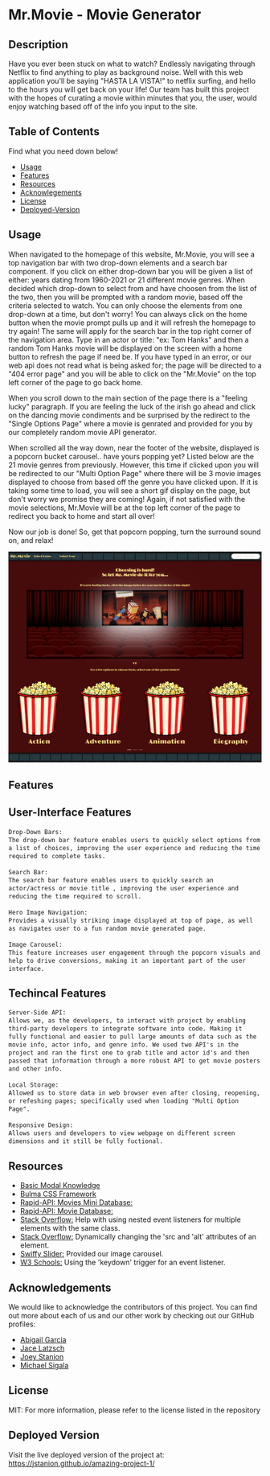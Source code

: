 # Mr.Movie - Movie Generator

## Description

Have you ever been stuck on what to watch? Endlessly navigating through Netflix to find anything to play as background noise. Well with this web application you'll be saying "HASTA LA VISTA!" to netflix surfing, and hello to the hours you will get back on your life! Our team has built this project with the hopes of curating a movie within minutes that you, the user, would enjoy watching based off of the info you input to the site.

## Table of Contents

 Find what you need down below!

- [Usage](#usage)
- [Features](#features)
- [Resources](#resources)
- [Acknowlegements](#acknowledgements)
- [License](#license)
- [Deployed-Version](#deployed-version)

## Usage

When navigated to the homepage of this website, Mr.Movie, you will see a top navigation bar with two drop-down elements and a search bar component. If you click on either drop-down bar you will be given a list of either: years dating from 1960-2021 or 21 different movie genres. When decided which drop-down to select from and have choosen from the list of the two, then you will be prompted with a random movie, based off the criteria selected to watch. You can only choose the elements from one drop-down at a time, but don't worry! You can always click on the home button when the movie prompt pulls up and it will refresh the homepage to try again! The same will apply for the search bar in the top right corner of the navigation area. Type in an actor or title: "ex: Tom Hanks" and then a random Tom Hanks movie will be displayed on the screen with a home button to refresh the page if need be. If you have typed in an error, or our web api does not read what is being asked for; the page will be directed to a "404 error page" and you will be able to click on the "Mr.Movie" on the top left corner of the page to go back home.

When you scroll down to the main section of the page there is a "feeling lucky" paragraph. If you are feeling the luck of the irish go ahead and click on the dancing movie condiments and be surprised by the redirect to the "Single Options Page" where a movie is genrated and provided for you by our completely random movie API generator.

When scrolled all the way down, near the footer of the website, displayed is a popcorn bucket carousel.. have yours popping yet? Listed below are the 21 movie genres from previously. However, this time if clicked upon you will be redirected to our "Multi Option Page" where there will be 3 movie images displayed to choose from based off the genre you have clicked upon. If it is taking some time to load, you will see a short gif display on the page, but don't worry we promise they are coming! Again, if not satisfied with the movie selections, Mr.Movie will be at the top left corner of the page to redirect you back to home and start all over!

Now our job is done! So, get that popcorn popping, turn the surround sound on, and relax!

![alt text](./Assets/images/main-page-screenshot.png)

## Features

## User-Interface Features

    Drop-Down Bars: 
    The drop-down bar feature enables users to quickly select options from a list of choices, improving the user experience and reducing the time required to complete tasks.

    Search Bar:
    The search bar feature enables users to quickly search an actor/actress or movie title , improving the user experience and reducing the time required to scroll.

    Hero Image Navigation:
    Provides a visually striking image displayed at top of page, as well as navigates user to a fun random movie generated page.

    Image Carousel:
    This feature increases user engagement through the popcorn visuals and help to drive conversions, making it an important part of the user interface.

## Techincal Features

    Server-Side API: 
    Allows we, as the developers, to interact with project by enabling third-party developers to integrate software into code. Making it fully functional and easier to pull large amounts of data such as the movie info, actor info, and genre info. We used two API's in the project and ran the first one to grab title and actor id's and then passed that information through a more robust API to get movie posters and other info.

    Local Storage: 
    Allowed us to store data in web browser even after closing, reopening, or refeshing pages; specifically used when loading "Multi Option Page". 

    Responsive Design:
    Allows users and developers to view webpage on different screen dimensions and it still be fully fuctional.

## Resources

- [Basic Modal Knowledge](https://www.w3schools.com/howto/howto_css_modals.asp)
- [Bulma CSS Framework](https://bulma.io/)
- [Rapid-API: Movies Mini Database:](https://rapidapi.com/SAdrian/api/moviesminidatabase/)
- [Rapid-API: Movie Database:](https://rapidapi.com/SAdrian/api/moviesdatabase/)
- [Stack Overflow:](https://stackoverflow.com/questions/50643302/addeventlistener-on-a-queryselectorall-with-classlist) Help with using nested event listeners for multiple elements with the same class.
- [Stack Overflow:](https://stackoverflow.com/questions/18067902/dynamically-add-alternate-text-for-your-image-using-the-image-url-is-it-possible) Dynamically changing the 'src and 'alt' attributes of an element.
- [Swiffy Slider:](https://swiffyslider.com/) Provided our image carousel.
- [W3 Schools:](https://www.w3schools.com/howto/howto_js_trigger_button_enter.asp) Using the 'keydown' trigger for an event listener.

## Acknowledgements

We would like to acknowledge the contributors of this project. You can find out more about each of us and our other work by checking out our GitHub profiles:

- [Abigail Garcia](https://github.com/abigailmgarcia)
- [Jace Latzsch](https://github.com/jacelatzsch)
- [Joey Stanion](https://github.com/Jstanion)
- [Michael Sigala](https://github.com/Msigala96)

## License

MIT: For more information, please refer to the license listed in the repository

## Deployed Version

Visit the live deployed version of the project at: <https://jstanion.github.io/amazing-project-1/>
